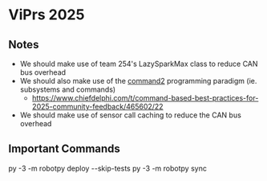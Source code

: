 # ViPrs 2025

## Notes
- We should make use of team 254's LazySparkMax class to reduce CAN bus overhead
- We should also make use of the [command2](https://robotpy.readthedocs.io/projects/commands-v2/en/stable/api.html) programming paradigm (ie. subsystems and commands)
  - https://www.chiefdelphi.com/t/command-based-best-practices-for-2025-community-feedback/465602/22
- We should make use of sensor call caching to reduce the CAN bus overhead

## Important Commands
py -3 -m robotpy deploy --skip-tests
py -3 -m robotpy sync